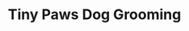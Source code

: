 ---
title: "Tiny Paws Dog Grooming"
url: /east-hampton/tiny-paws-dog-grooming/
shop: pet grooming
---